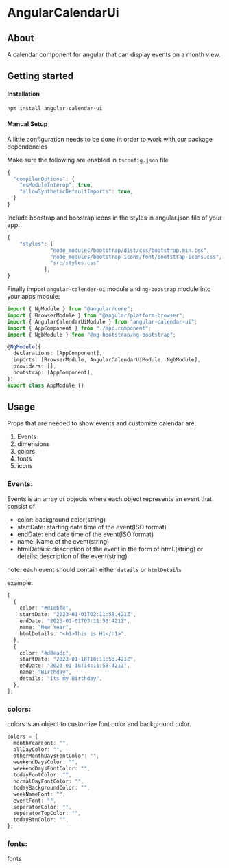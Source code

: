 # AngularCalendarUi

## About

A calendar component for angular that can display events on a month view.

## Getting started

#### Installation

```sh
npm install angular-calendar-ui
```

#### Manual Setup

A little configuration needs to be done in order to work with our package dependencies

Make sure the following are enabled in `tsconfig.json` file

```ts
{
  "compilerOptions": {
    "esModuleInterop": true,
    "allowSyntheticDefaultImports": true,
  }
}

```

Include boostrap and boostrap icons in the styles in angular.json file of your app:

```ts
{
    "styles": [
              "node_modules/bootstrap/dist/css/bootstrap.min.css",
              "node_modules/bootstrap-icons/font/bootstrap-icons.css",
              "src/styles.css"
            ],
}
```

Finally import `angular-calender-ui` module and `ng-boostrap` module into your apps module:

```ts
import { NgModule } from "@angular/core";
import { BrowserModule } from "@angular/platform-browser";
import { AngularCalendarUiModule } from "angular-calendar-ui";
import { AppComponent } from "./app.component";
import { NgbModule } from "@ng-bootstrap/ng-bootstrap";

@NgModule({
  declarations: [AppComponent],
  imports: [BrowserModule, AngularCalendarUiModule, NgbModule],
  providers: [],
  bootstrap: [AppComponent],
})
export class AppModule {}
```

## Usage

Props that are needed to show events and customize calendar are:

1. Events
2. dimensions
3. colors
4. fonts
5. icons

### Events:

Events is an array of objects where each object represents an event that consist of

- color: background color(string)
- startDate: starting date time of the event(ISO format)
- endDate: end date time of the event(ISO format)
- name: Name of the event(string)
- htmlDetails: description of the event in the form of html.(string)
  or details: description of the event(string)

note: each event should contain either `details` or `htmlDetails`

example:

```ts
[
  {
    color: "#d1ebfe",
    startDate: "2023-01-01T02:11:58.421Z",
    endDate: "2023-01-01T03:11:58.421Z",
    name: "New Year",
    htmlDetails: "<h1>This is H1</h1>",
  },
  {
    color: "#d0eadc",
    startDate: "2023-01-18T10:11:58.421Z",
    endDate: "2023-01-18T14:11:58.421Z",
    name: "Birthday",
    details: "Its my Birthday",
  },
];
```

### colors:

colors is an object to customize font color and background color.

```ts
colors = {
  monthYearFont: "",
  allDayColor: "",
  otherMonthDaysFontColor: "",
  weekendDaysColor: "",
  weekendDaysFontColor: "",
  todayFontColor: "",
  normalDayFontColor: "",
  todayBackgroundColor: "",
  weekNameFont: "",
  eventFont: "",
  seperatorColor: "",
  seperatorTopColor: "",
  todayBtnColor: "",
};
```

### fonts:

fonts
